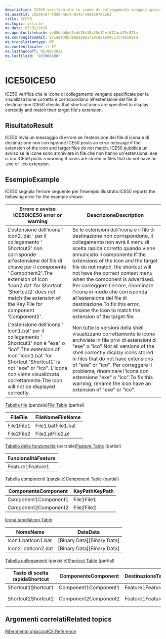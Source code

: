 ```yaml
---
description: ICE50 verifica che le icone di collegamento vengano specificate per la visualizzazione corretta e corrispondano all'estensione del file di destinazione.
ms.assetid: 19288c87-fddb-46c9-8145-59e1b870a261
title: ICE50
ms.topic: article
ms.date: 05/31/2018
ms.openlocfilehash: de88dda0dd1cdd18a10a35c32ef612acb75c871e
ms.sourcegitcommit: 831e8f3db78ab820e1710cede244553c70e50500
ms.translationtype: MT
ms.contentlocale: it-IT
ms.lasthandoff: 01/08/2021
ms.locfileid: "103968100"
---
```

# <a name="ice50"></a><span data-ttu-id="8d0e1-103">ICE50</span><span class="sxs-lookup"><span data-stu-id="8d0e1-103">ICE50</span></span>

<span data-ttu-id="8d0e1-104">ICE50 verifica che le icone di collegamento vengano specificate per la visualizzazione corretta e corrispondano all'estensione del file di destinazione.</span><span class="sxs-lookup"><span data-stu-id="8d0e1-104">ICE50 checks that shortcut icons are specified to display correctly and match their target file's extension.</span></span>

## <a name="result"></a><span data-ttu-id="8d0e1-105">Risultato</span><span class="sxs-lookup"><span data-stu-id="8d0e1-105">Result</span></span>

<span data-ttu-id="8d0e1-106">ICE50 Invia un messaggio di errore se l'estensione dei file di icona e di destinazione non corrisponde.</span><span class="sxs-lookup"><span data-stu-id="8d0e1-106">ICE50 posts an error message if the extension of the icon and target files do not match.</span></span> <span data-ttu-id="8d0e1-107">ICE50 pubblica un avviso se le icone sono archiviate in file che non hanno un'estensione. exe o. ico.</span><span class="sxs-lookup"><span data-stu-id="8d0e1-107">ICE50 posts a warning if icons are stored in files that do not have an .exe or .ico extension.</span></span>

## <a name="example"></a><span data-ttu-id="8d0e1-108">Esempio</span><span class="sxs-lookup"><span data-stu-id="8d0e1-108">Example</span></span>

<span data-ttu-id="8d0e1-109">ICE50 segnala l'errore seguente per l'esempio illustrato.</span><span class="sxs-lookup"><span data-stu-id="8d0e1-109">ICE50 reports the following error for the example shown.</span></span>



| <span data-ttu-id="8d0e1-110">Errore o avviso ICE50</span><span class="sxs-lookup"><span data-stu-id="8d0e1-110">ICE50 error or warning</span></span>                                                                                                              | <span data-ttu-id="8d0e1-111">Descrizione</span><span class="sxs-lookup"><span data-stu-id="8d0e1-111">Description</span></span>                                                                                                                                                                                                                                    |
|-------------------------------------------------------------------------------------------------------------------------------------|------------------------------------------------------------------------------------------------------------------------------------------------------------------------------------------------------------------------------------------------|
| <span data-ttu-id="8d0e1-112">L'estensione dell'icona ' icon2. dat ' per il collegamento ' Shortcut2' non corrisponde all'estensione del file di chiave per il componente ' Component2'.</span><span class="sxs-lookup"><span data-stu-id="8d0e1-112">The extension of Icon 'Icon2.dat' for Shortcut 'Shortcut2' does not match the extension of the Key File for component 'Component2'.</span></span> | <span data-ttu-id="8d0e1-113">Se le estensioni dell'icona e il file di destinazione non corrispondono, il collegamento non avrà il menu di scelta rapida corretto quando viene annunciato il componente.</span><span class="sxs-lookup"><span data-stu-id="8d0e1-113">If the extensions of the icon and the target file do not match, the shortcut will not have the correct context menu when the component is advertised.</span></span> <span data-ttu-id="8d0e1-114">Per correggere l'errore, rinominare l'icona in modo che corrisponda all'estensione del file di destinazione.</span><span class="sxs-lookup"><span data-stu-id="8d0e1-114">To fix this error, rename the icon to match the extension of the target file.</span></span><br/> |
| <span data-ttu-id="8d0e1-115">L'estensione dell'icona ' Icon1.bat' per il collegamento ' Shortcut1' non è "exe" o "ico".</span><span class="sxs-lookup"><span data-stu-id="8d0e1-115">The extension of Icon 'Icon1.bat' for Shortcut 'Shortcut1' is not "exe" or "ico".</span></span> <span data-ttu-id="8d0e1-116">L'icona non viene visualizzata correttamente.</span><span class="sxs-lookup"><span data-stu-id="8d0e1-116">The Icon will not be displayed correctly.</span></span>         | <span data-ttu-id="8d0e1-117">Non tutte le versioni della shell visualizzano correttamente le icone archiviate in file privi di estensioni di "exe" o "ico".</span><span class="sxs-lookup"><span data-stu-id="8d0e1-117">Not all versions of the shell correctly display icons stored in files that do not have extensions of "exe" or "ico".</span></span> <span data-ttu-id="8d0e1-118">Per correggere il problema, rinominare l'icona con estensione "exe" o "ico".</span><span class="sxs-lookup"><span data-stu-id="8d0e1-118">To fix this warning, rename the icon have an extension of "exe" or "ico".</span></span><br/>                                      |



 

<span data-ttu-id="8d0e1-119">[Tabella file](file-table.md) (parziale)</span><span class="sxs-lookup"><span data-stu-id="8d0e1-119">[File Table](file-table.md) (partial)</span></span>



| <span data-ttu-id="8d0e1-120">File</span><span class="sxs-lookup"><span data-stu-id="8d0e1-120">File</span></span>  | <span data-ttu-id="8d0e1-121">FileName</span><span class="sxs-lookup"><span data-stu-id="8d0e1-121">FileName</span></span>  |
|-------|-----------|
| <span data-ttu-id="8d0e1-122">File1</span><span class="sxs-lookup"><span data-stu-id="8d0e1-122">File1</span></span> | <span data-ttu-id="8d0e1-123">File1.bat</span><span class="sxs-lookup"><span data-stu-id="8d0e1-123">File1.bat</span></span> |
| <span data-ttu-id="8d0e1-124">File2</span><span class="sxs-lookup"><span data-stu-id="8d0e1-124">File2</span></span> | <span data-ttu-id="8d0e1-125">File2.pl</span><span class="sxs-lookup"><span data-stu-id="8d0e1-125">File2.pl</span></span>  |



 

<span data-ttu-id="8d0e1-126">[Tabella delle funzionalità](feature-table.md) (parziale)</span><span class="sxs-lookup"><span data-stu-id="8d0e1-126">[Feature Table](feature-table.md) (partial)</span></span>



| <span data-ttu-id="8d0e1-127">Funzionalità</span><span class="sxs-lookup"><span data-stu-id="8d0e1-127">Feature</span></span>  |
|----------|
| <span data-ttu-id="8d0e1-128">Feature1</span><span class="sxs-lookup"><span data-stu-id="8d0e1-128">Feature1</span></span> |



 

<span data-ttu-id="8d0e1-129">[Tabella componenti](component-table.md) (parziale)</span><span class="sxs-lookup"><span data-stu-id="8d0e1-129">[Component Table](component-table.md) (partial)</span></span>



| <span data-ttu-id="8d0e1-130">Componente</span><span class="sxs-lookup"><span data-stu-id="8d0e1-130">Component</span></span>  | <span data-ttu-id="8d0e1-131">KeyPath</span><span class="sxs-lookup"><span data-stu-id="8d0e1-131">KeyPath</span></span> |
|------------|---------|
| <span data-ttu-id="8d0e1-132">Component1</span><span class="sxs-lookup"><span data-stu-id="8d0e1-132">Component1</span></span> | <span data-ttu-id="8d0e1-133">File1</span><span class="sxs-lookup"><span data-stu-id="8d0e1-133">File1</span></span>   |
| <span data-ttu-id="8d0e1-134">Component2</span><span class="sxs-lookup"><span data-stu-id="8d0e1-134">Component2</span></span> | <span data-ttu-id="8d0e1-135">File2</span><span class="sxs-lookup"><span data-stu-id="8d0e1-135">File2</span></span>   |



 

[<span data-ttu-id="8d0e1-136">Icona tabella</span><span class="sxs-lookup"><span data-stu-id="8d0e1-136">Icon Table</span></span>](icon-table.md)



| <span data-ttu-id="8d0e1-137">Nome</span><span class="sxs-lookup"><span data-stu-id="8d0e1-137">Name</span></span>      | <span data-ttu-id="8d0e1-138">Data</span><span class="sxs-lookup"><span data-stu-id="8d0e1-138">Data</span></span>            |
|-----------|-----------------|
| <span data-ttu-id="8d0e1-139">Icon1.bat</span><span class="sxs-lookup"><span data-stu-id="8d0e1-139">Icon1.bat</span></span> | <span data-ttu-id="8d0e1-140">\[Binary Data\]</span><span class="sxs-lookup"><span data-stu-id="8d0e1-140">\[Binary Data\]</span></span> |
| <span data-ttu-id="8d0e1-141">Icon2. dat</span><span class="sxs-lookup"><span data-stu-id="8d0e1-141">Icon2.dat</span></span> | <span data-ttu-id="8d0e1-142">\[Binary Data\]</span><span class="sxs-lookup"><span data-stu-id="8d0e1-142">\[Binary Data\]</span></span> |



 

<span data-ttu-id="8d0e1-143">[Tabella collegamenti](shortcut-table.md) (parziale)</span><span class="sxs-lookup"><span data-stu-id="8d0e1-143">[Shortcut Table](shortcut-table.md) (partial)</span></span>



| <span data-ttu-id="8d0e1-144">Tasto di scelta rapida</span><span class="sxs-lookup"><span data-stu-id="8d0e1-144">Shortcut</span></span>  | <span data-ttu-id="8d0e1-145">Componente</span><span class="sxs-lookup"><span data-stu-id="8d0e1-145">Component</span></span>  | <span data-ttu-id="8d0e1-146">Destinazione</span><span class="sxs-lookup"><span data-stu-id="8d0e1-146">Target</span></span>   | <span data-ttu-id="8d0e1-147">Icona\_</span><span class="sxs-lookup"><span data-stu-id="8d0e1-147">Icon\_</span></span>    |
|-----------|------------|----------|-----------|
| <span data-ttu-id="8d0e1-148">Shortcut1</span><span class="sxs-lookup"><span data-stu-id="8d0e1-148">Shortcut1</span></span> | <span data-ttu-id="8d0e1-149">Component1</span><span class="sxs-lookup"><span data-stu-id="8d0e1-149">Component1</span></span> | <span data-ttu-id="8d0e1-150">Feature1</span><span class="sxs-lookup"><span data-stu-id="8d0e1-150">Feature1</span></span> | <span data-ttu-id="8d0e1-151">Icon1.bat</span><span class="sxs-lookup"><span data-stu-id="8d0e1-151">Icon1.bat</span></span> |
| <span data-ttu-id="8d0e1-152">Shortcut2</span><span class="sxs-lookup"><span data-stu-id="8d0e1-152">Shortcut2</span></span> | <span data-ttu-id="8d0e1-153">Component2</span><span class="sxs-lookup"><span data-stu-id="8d0e1-153">Component2</span></span> | <span data-ttu-id="8d0e1-154">Feature1</span><span class="sxs-lookup"><span data-stu-id="8d0e1-154">Feature1</span></span> | <span data-ttu-id="8d0e1-155">Icon2. dat</span><span class="sxs-lookup"><span data-stu-id="8d0e1-155">Icon2.dat</span></span> |



 

## <a name="related-topics"></a><span data-ttu-id="8d0e1-156">Argomenti correlati</span><span class="sxs-lookup"><span data-stu-id="8d0e1-156">Related topics</span></span>

<dl> <dt>

[<span data-ttu-id="8d0e1-157">Riferimento ghiaccio</span><span class="sxs-lookup"><span data-stu-id="8d0e1-157">ICE Reference</span></span>](ice-reference.md)
</dt> </dl>

 

 




